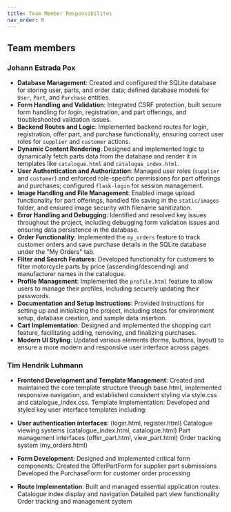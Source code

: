 ```yaml
---
title: Team Member Responsibilites 
nav_order: 6
---
```


## Team members

### Johann Estrada Pox

- **Database Management**: Created and configured the SQLite database for storing user, parts, and order data; defined database models for `User`, `Part`, and `Purchase` entities.
- **Form Handling and Validation**: Integrated CSRF protection, built secure form handling for login, registration, and part offerings, and troubleshooted validation issues.
- **Backend Routes and Logic**: Implemented backend routes for login, registration, offer part, and purchase functionality, ensuring correct user roles for `supplier` and `customer` actions.
- **Dynamic Content Rendering**: Designed and implemented logic to dynamically fetch parts data from the database and render it in templates like `catalogue.html` and `catalogue_index.html`.
- **User Authentication and Authorization**: Managed user roles (`supplier` and `customer`) and enforced role-specific permissions for part offerings and purchases; configured `flask-login` for session management.
- **Image Handling and File Management**: Enabled image upload functionality for part offerings, handled file saving in the `static/images` folder, and ensured image security with filename sanitization.
- **Error Handling and Debugging**: Identified and resolved key issues throughout the project, including debugging form validation issues and ensuring data persistence in the database.
- **Order Functionality**: Implemented the `my_orders` feature to track customer orders and save purchase details in the SQLite database under the "My Orders" tab.
- **Filter and Search Features**: Developed functionality for customers to filter motorcycle parts by price (ascending/descending) and manufacturer names in the catalogue.
- **Profile Management**: Implemented the `profile.html` feature to allow users to manage their profiles, including securely updating their passwords.
- **Documentation and Setup Instructions**: Provided instructions for setting up and initializing the project, including steps for environment setup, database creation, and sample data insertion.
- **Cart Implementation**: Designed and implemented the shopping cart feature, facilitating adding, removing, and finalizing purchases.
- **Modern UI Styling**: Updated various elements (forms, buttons, layout) to ensure a more modern and responsive user interface across pages.

### Tim Hendrik Luhmann

- **Frontend Development and Template Management**: Created and maintained the core template structure through base.html, implemented responsive navigation, and established consistent styling via style.css and catalogue_index.css.
Template Implementation: Developed and styled key user interface templates including:

- **User authentication interfaces**: (login.html, register.html)
Catalogue viewing systems (catalogue_index.html, catalogue.html)
Part management interfaces (offer_part.html, view_part.html)
Order tracking system (my_orders.html)


- **Form Development**: Designed and implemented critical form components:
Created the OfferPartForm for supplier part submissions
Developed the PurchaseForm for customer order processing


- **Route Implementation**: Built and managed essential application routes:
Catalogue index display and navigation
Detailed part view functionality
Order tracking and management system

